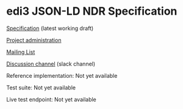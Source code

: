 # edi3 JSON-LD NDR Specification

[Specification](http://edi3.org/specs/edi3-json-ld-ndr/develop/) (latest working draft)

[Project administration](https://github.com/edi3/edi3-json-ld-ndr/wiki)

[Mailing List](https://groups.google.com/a/edi3.org/forum/#!forum/json-ld-ndr/join)

[Discussion channel](https://app.slack.com/client/TDWTCC83F/CE7LSPWBS) (slack channel)

Reference implementation: Not yet available

Test suite: Not yet available

Live test endpoint: Not yet available
